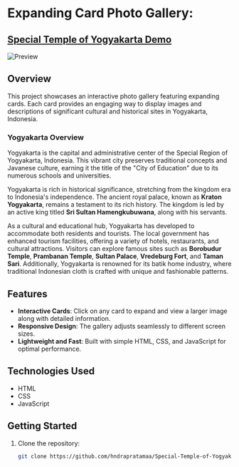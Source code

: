 # Expanding Card Photo Gallery:
## [Special Temple of Yogyakarta Demo](https://hndrapratamaa.github.io/Special-Temple-of-Yogyakarta/)


![Preview](https://hndrapratamaa.github.io/happyBirthday-main/preview.png)

## Overview

This project showcases an interactive photo gallery featuring expanding cards. Each card provides an engaging way to display images and descriptions of significant cultural and historical sites in Yogyakarta, Indonesia.

### Yogyakarta Overview

Yogyakarta is the capital and administrative center of the Special Region of Yogyakarta, Indonesia. This vibrant city preserves traditional concepts and Javanese culture, earning it the title of the "City of Education" due to its numerous schools and universities. 

Yogyakarta is rich in historical significance, stretching from the kingdom era to Indonesia's independence. The ancient royal palace, known as **Kraton Yogyakarta**, remains a testament to its rich history. The kingdom is led by an active king titled **Sri Sultan Hamengkubuwana**, along with his servants.

As a cultural and educational hub, Yogyakarta has developed to accommodate both residents and tourists. The local government has enhanced tourism facilities, offering a variety of hotels, restaurants, and cultural attractions. Visitors can explore famous sites such as **Borobudur Temple**, **Prambanan Temple**, **Sultan Palace**, **Vredeburg Fort**, and **Taman Sari**. Additionally, Yogyakarta is renowned for its batik home industry, where traditional Indonesian cloth is crafted with unique and fashionable patterns.

## Features

- **Interactive Cards**: Click on any card to expand and view a larger image along with detailed information.
- **Responsive Design**: The gallery adjusts seamlessly to different screen sizes.
- **Lightweight and Fast**: Built with simple HTML, CSS, and JavaScript for optimal performance.

## Technologies Used

- HTML
- CSS
- JavaScript

## Getting Started

1. Clone the repository:
   ```bash
   git clone https://github.com/hndrapratamaa/Special-Temple-of-Yogyakart.git
